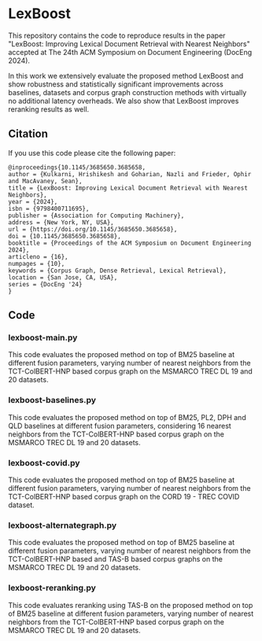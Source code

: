 # LexBoost

This repository contains the code to reproduce results in the paper "LexBoost: Improving Lexical Document Retrieval with Nearest Neighbors" accepted at The 24th ACM Symposium on Document Engineering (DocEng 2024).

In this work we extensively evaluate the proposed method LexBoost and show robustness and statistically significant improvements across baselines, datasets and corpus graph construction methods with virtually no additional latency overheads. We also show that LexBoost improves reranking results as well.

## Citation

If you use this code please cite the following paper:

```
@inproceedings{10.1145/3685650.3685658,
author = {Kulkarni, Hrishikesh and Goharian, Nazli and Frieder, Ophir and MacAvaney, Sean},
title = {LexBoost: Improving Lexical Document Retrieval with Nearest Neighbors},
year = {2024},
isbn = {9798400711695},
publisher = {Association for Computing Machinery},
address = {New York, NY, USA},
url = {https://doi.org/10.1145/3685650.3685658},
doi = {10.1145/3685650.3685658},
booktitle = {Proceedings of the ACM Symposium on Document Engineering 2024},
articleno = {16},
numpages = {10},
keywords = {Corpus Graph, Dense Retrieval, Lexical Retrieval},
location = {San Jose, CA, USA},
series = {DocEng '24}
}
```

## Code

### lexboost-main.py
This code evaluates the proposed method on top of BM25 baseline at different fusion parameters, varying number of nearest neighbors from the TCT-ColBERT-HNP based corpus graph on the MSMARCO TREC DL 19 and 20 datasets.

### lexboost-baselines.py
This code evaluates the proposed method on top of BM25, PL2, DPH and QLD baselines at different fusion parameters, considering 16 nearest neighbors from the TCT-ColBERT-HNP based corpus graph on the MSMARCO TREC DL 19 and 20 datasets.

### lexboost-covid.py
This code evaluates the proposed method on top of BM25 baseline at different fusion parameters, varying number of nearest neighbors from the TCT-ColBERT-HNP based corpus graph on the CORD 19 - TREC COVID dataset.

### lexboost-alternategraph.py
This code evaluates the proposed method on top of BM25 baseline at different fusion parameters, varying number of nearest neighbors from the TCT-ColBERT-HNP based and TAS-B based corpus graphs on the MSMARCO TREC DL 19 and 20 datasets.

### lexboost-reranking.py
This code evaluates reranking using TAS-B on the proposed method on top of BM25 baseline at different fusion parameters, varying number of nearest neighbors from the TCT-ColBERT-HNP based corpus graph on the MSMARCO TREC DL 19 and 20 datasets.
